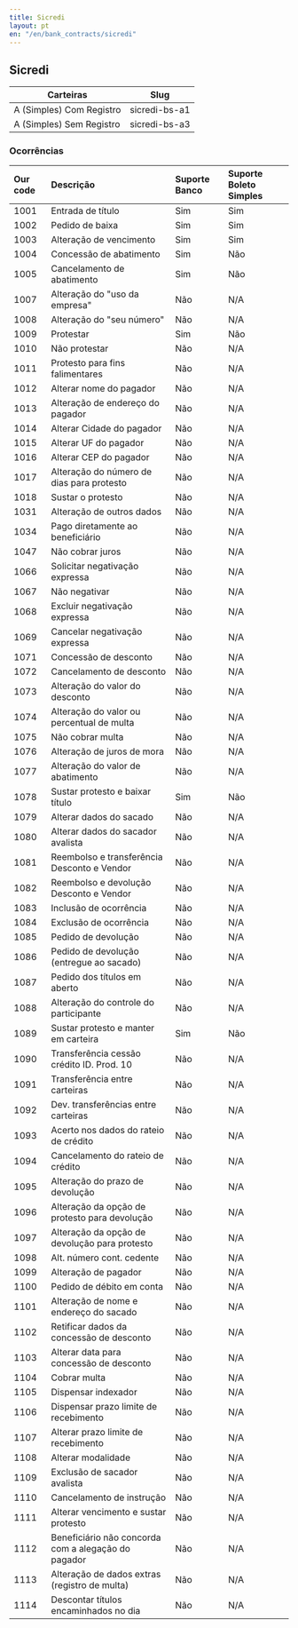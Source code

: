 ```yaml
---
title: Sicredi
layout: pt
en: "/en/bank_contracts/sicredi"
---
```


## Sicredi

| Carteiras                | Slug
| ------------------------ | ------------
| A (Simples) Com Registro | sicredi-bs-a1
| A (Simples) Sem Registro | sicredi-bs-a3


### Ocorrências

| Our code | Descrição                                           | Suporte Banco | Suporte Boleto Simples |
|:---------|:----------------------------------------------------|:--------------|:-----------------------|
| 1001     | Entrada de título                                   | Sim           | Sim                    |
| 1002     | Pedido de baixa                                     | Sim           | Sim                    |
| 1003     | Alteração de vencimento                             | Sim           | Sim                    |
| 1004     | Concessão de abatimento                             | Sim           | Não                    |
| 1005     | Cancelamento de abatimento                          | Sim           | Não                    |
| 1007     | Alteração do "uso da empresa"                       | Não           | N/A                    |
| 1008     | Alteração do "seu número"                           | Não           | N/A                    |
| 1009     | Protestar                                           | Sim           | Não                    |
| 1010     | Não protestar                                       | Não           | N/A                    |
| 1011     | Protesto para fins falimentares                     | Não           | N/A                    |
| 1012     | Alterar nome do pagador                             | Não           | N/A                    |
| 1013     | Alteração de endereço do pagador                    | Não           | N/A                    |
| 1014     | Alterar Cidade do pagador                           | Não           | N/A                    |
| 1015     | Alterar UF do pagador                               | Não           | N/A                    |
| 1016     | Alterar CEP do pagador                              | Não           | N/A                    |
| 1017     | Alteração do número de dias para protesto           | Não           | N/A                    |
| 1018     | Sustar o protesto                                   | Não           | N/A                    |
| 1031     | Alteração de outros dados                           | Não           | N/A                    |
| 1034     | Pago diretamente ao beneficiário                    | Não           | N/A                    |
| 1047     | Não cobrar juros                                    | Não           | N/A                    |
| 1066     | Solicitar negativação expressa                      | Não           | N/A                    |
| 1067     | Não negativar                                       | Não           | N/A                    |
| 1068     | Excluir negativação expressa                        | Não           | N/A                    |
| 1069     | Cancelar negativação expressa                       | Não           | N/A                    |
| 1071     | Concessão de desconto                               | Não           | N/A                    |
| 1072     | Cancelamento de desconto                            | Não           | N/A                    |
| 1073     | Alteração do valor do desconto                      | Não           | N/A                    |
| 1074     | Alteração do valor ou percentual de multa           | Não           | N/A                    |
| 1075     | Não cobrar multa                                    | Não           | N/A                    |
| 1076     | Alteração de juros de mora                          | Não           | N/A                    |
| 1077     | Alteração do valor de abatimento                    | Não           | N/A                    |
| 1078     | Sustar protesto e baixar título                     | Sim           | Não                    |
| 1079     | Alterar dados do sacado                             | Não           | N/A                    |
| 1080     | Alterar dados do sacador avalista                   | Não           | N/A                    |
| 1081     | Reembolso e transferência Desconto e Vendor         | Não           | N/A                    |
| 1082     | Reembolso e devolução Desconto e Vendor             | Não           | N/A                    |
| 1083     | Inclusão de ocorrência                              | Não           | N/A                    |
| 1084     | Exclusão de ocorrência                              | Não           | N/A                    |
| 1085     | Pedido de devolução                                 | Não           | N/A                    |
| 1086     | Pedido de devolução (entregue ao sacado)            | Não           | N/A                    |
| 1087     | Pedido dos títulos em aberto                        | Não           | N/A                    |
| 1088     | Alteração do controle do participante               | Não           | N/A                    |
| 1089     | Sustar protesto e manter em carteira                | Sim           | Não                    |
| 1090     | Transferência cessão crédito ID. Prod. 10           | Não           | N/A                    |
| 1091     | Transferência entre carteiras                       | Não           | N/A                    |
| 1092     | Dev. transferências entre carteiras                 | Não           | N/A                    |
| 1093     | Acerto nos dados do rateio de crédito               | Não           | N/A                    |
| 1094     | Cancelamento do rateio de crédito                   | Não           | N/A                    |
| 1095     | Alteração do prazo de devolução                     | Não           | N/A                    |
| 1096     | Alteração da opção de protesto para devolução       | Não           | N/A                    |
| 1097     | Alteração da opção de devolução para protesto       | Não           | N/A                    |
| 1098     | Alt. número cont. cedente                           | Não           | N/A                    |
| 1099     | Alteração de pagador                                | Não           | N/A                    |
| 1100     | Pedido de débito em conta                           | Não           | N/A                    |
| 1101     | Alteração de nome e endereço do sacado              | Não           | N/A                    |
| 1102     | Retificar dados da concessão de desconto            | Não           | N/A                    |
| 1103     | Alterar data para concessão de desconto             | Não           | N/A                    |
| 1104     | Cobrar multa                                        | Não           | N/A                    |
| 1105     | Dispensar indexador                                 | Não           | N/A                    |
| 1106     | Dispensar prazo limite de recebimento               | Não           | N/A                    |
| 1107     | Alterar prazo limite de recebimento                 | Não           | N/A                    |
| 1108     | Alterar modalidade                                  | Não           | N/A                    |
| 1109     | Exclusão de sacador avalista                        | Não           | N/A                    |
| 1110     | Cancelamento de instrução                           | Não           | N/A                    |
| 1111     | Alterar vencimento e sustar protesto                | Não           | N/A                    |
| 1112     | Beneficiário não concorda com a alegação do pagador | Não           | N/A                    |
| 1113     | Alteração de dados extras (registro de multa)       | Não           | N/A                    |
| 1114     | Descontar títulos encaminhados no dia               | Não           | N/A                    |
